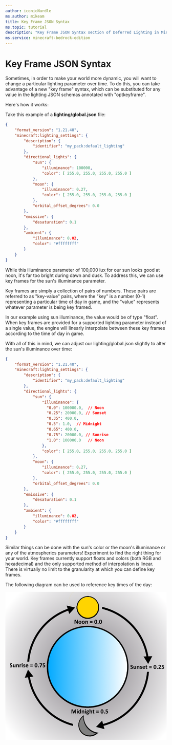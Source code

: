 ```yaml
---
author: iconicNurdle
ms.author: mikeam
title: Key Frame JSON Syntax
ms.topic: tutorial
description: "Key Frame JSON Syntax section of Deferred Lighting in Minecraft: Bedrock Edition."
ms.service: minecraft-bedrock-edition
---
```


# Key Frame JSON Syntax

Sometimes, in order to make your world more dynamic, you will want to change a particular lighting parameter over time. To do this, you can take advantage of a new "key frame" syntax, which can be substituted for any value in the lighting JSON schemas annotated with "optkeyframe".

Here's how it works:

Take this example of a **lighting/global.json** file:

```json
{
    "format_version": "1.21.40",
    "minecraft:lighting_settings": {
        "description": {
            "identifier": "my_pack:default_lighting"
        },
        "directional_lights": {
            "sun": {
                "illuminance": 100000,
                "color": [ 255.0, 255.0, 255.0, 255.0 ]
            },
            "moon": { 
                "illuminance": 0.27,
                "color": [ 255.0, 255.0, 255.0, 255.0 ]
            }, 
            "orbital_offset_degrees": 0.0
        },
        "emissive": {
            "desaturation": 0.1
        },
        "ambient": {
            "illuminance": 0.02,
            "color": "#ffffffff"
        }
    }
} 
```

While this illuminance parameter of 100,000 lux for our sun looks good at noon, it's far too bright during dawn and dusk. To address this, we can use key frames for the sun's illuminance parameter.

Key frames are simply a collection of pairs of numbers. These pairs are referred to as "key-value" pairs, where the "key" is a number (0-1) representing a particular time of day in game, and the "value" represents whatever parameter is being key framed.

In our example using sun illuminance, the value would be of type "float". When key frames are provided for a supported lighting parameter instead of a single value, the engine will linearly interpolate between these key frames according to the time of day in game.

With all of this in mind, we can adjust our lighting/global.json slightly to alter the sun's illuminance over time:

```json
{
    "format_version": "1.21.40",
    "minecraft:lighting_settings": {
        "description": {
            "identifier": "my_pack:default_lighting"
        },
        "directional_lights": {
            "sun": {
                "illuminance": {
                  "0.0": 100000.0,  // Noon
                  "0.25": 20000.0, // Sunset
                  "0.35": 400.0,
                  "0.5": 1.0,  // Midnight
                  "0.65": 400.0,
                  "0.75": 20000.0, // Sunrise
                  "1.0": 100000.0   // Noon
                },
                "color": [ 255.0, 255.0, 255.0, 255.0 ]
            },
            "moon": { 
                "illuminance": 0.27,
                "color": [ 255.0, 255.0, 255.0, 255.0 ]
            }, 
            "orbital_offset_degrees": 0.0
        },
        "emissive": {
            "desaturation": 0.1
        },
        "ambient": {
            "illuminance": 0.02,
            "color": "#ffffffff"
        }
    }
}
```

Similar things can be done with the sun's color or the moon's illuminance or any of the atmospherics parameters!  Experiment to find the right thing for your world.
Key frames currently support floats and colors (both RGB and hexadecimal) and the only supported method of interpolation is linear. There is virtually no limit to the granularity at which you can define key frames.

The following diagram can be used to reference key times of the day:

![Image showing the times of day as numerical values. Noon = 0.0, Sunset = 0.25, Midnight = 0.5, Sunrise = 0.75](Media/key_frame_times_of_day.png)
